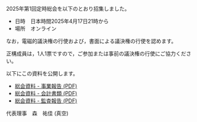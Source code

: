 
2025年第1回定時総会を以下のとおり招集しました。

* 日時　日本時間2025年4月17日21時から
* 場所　オンライン

なお，電磁的議決権の行使および，書面による議決権の行使を認めます。

正構成員は，1人1票ですので，ご参加または事前の議決権の行使にご協力ください。

以下にこの資料を公開します。

- [総会資料 - 事業報告 (PDF)](/assets/pdf/2024_report.pdf)
- [総会資料 - 会計書類 (PDF)](/assets/pdf/2024_settlement.pdf)
- [総会資料 - 監査報告 (PDF)](/assets/pdf/2024_audit.pdf)

代表理事　森　祐佳 (真空)

